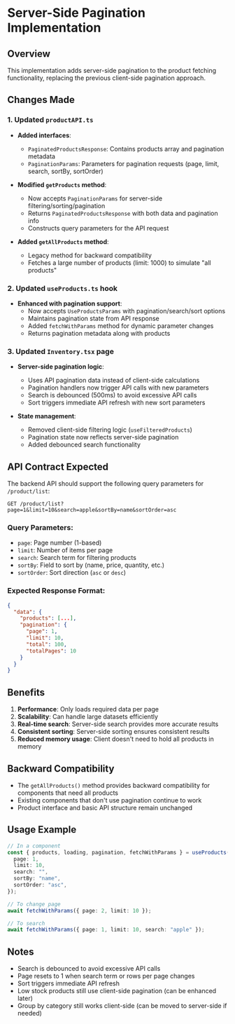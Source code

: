 # Server-Side Pagination Implementation

## Overview

This implementation adds server-side pagination to the product fetching functionality, replacing the previous client-side pagination approach.

## Changes Made

### 1. Updated `productAPI.ts`

- **Added interfaces**:
  - `PaginatedProductsResponse`: Contains products array and pagination metadata
  - `PaginationParams`: Parameters for pagination requests (page, limit, search, sortBy, sortOrder)

- **Modified `getProducts` method**:
  - Now accepts `PaginationParams` for server-side filtering/sorting/pagination
  - Returns `PaginatedProductsResponse` with both data and pagination info
  - Constructs query parameters for the API request

- **Added `getAllProducts` method**:
  - Legacy method for backward compatibility
  - Fetches a large number of products (limit: 1000) to simulate "all products"

### 2. Updated `useProducts.ts` hook

- **Enhanced with pagination support**:
  - Now accepts `UseProductsParams` with pagination/search/sort options
  - Maintains pagination state from API response
  - Added `fetchWithParams` method for dynamic parameter changes
  - Returns pagination metadata along with products

### 3. Updated `Inventory.tsx` page

- **Server-side pagination logic**:
  - Uses API pagination data instead of client-side calculations
  - Pagination handlers now trigger API calls with new parameters
  - Search is debounced (500ms) to avoid excessive API calls
  - Sort triggers immediate API refresh with new sort parameters

- **State management**:
  - Removed client-side filtering logic (`useFilteredProducts`)
  - Pagination state now reflects server-side pagination
  - Added debounced search functionality

## API Contract Expected

The backend API should support the following query parameters for `/product/list`:

```
GET /product/list?page=1&limit=10&search=apple&sortBy=name&sortOrder=asc
```

### Query Parameters:

- `page`: Page number (1-based)
- `limit`: Number of items per page
- `search`: Search term for filtering products
- `sortBy`: Field to sort by (name, price, quantity, etc.)
- `sortOrder`: Sort direction (`asc` or `desc`)

### Expected Response Format:

```json
{
  "data": {
    "products": [...],
    "pagination": {
      "page": 1,
      "limit": 10,
      "total": 100,
      "totalPages": 10
    }
  }
}
```

## Benefits

1. **Performance**: Only loads required data per page
2. **Scalability**: Can handle large datasets efficiently
3. **Real-time search**: Server-side search provides more accurate results
4. **Consistent sorting**: Server-side sorting ensures consistent results
5. **Reduced memory usage**: Client doesn't need to hold all products in memory

## Backward Compatibility

- The `getAllProducts()` method provides backward compatibility for components that need all products
- Existing components that don't use pagination continue to work
- Product interface and basic API structure remain unchanged

## Usage Example

```typescript
// In a component
const { products, loading, pagination, fetchWithParams } = useProducts({
  page: 1,
  limit: 10,
  search: "",
  sortBy: "name",
  sortOrder: "asc",
});

// To change page
await fetchWithParams({ page: 2, limit: 10 });

// To search
await fetchWithParams({ page: 1, limit: 10, search: "apple" });
```

## Notes

- Search is debounced to avoid excessive API calls
- Page resets to 1 when search term or rows per page changes
- Sort triggers immediate API refresh
- Low stock products still use client-side pagination (can be enhanced later)
- Group by category still works client-side (can be moved to server-side if needed)
